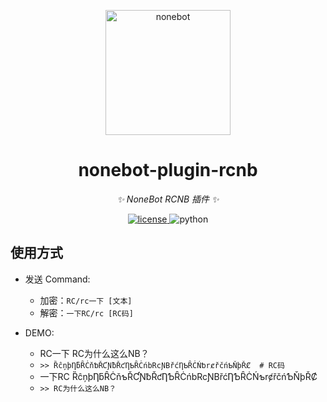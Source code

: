 <p align="center">
  <a href="https://v2.nonebot.dev/"><img src="https://raw.githubusercontent.com/nonebot/nonebot2/master/docs/.vuepress/public/logo.png" width="200" height="200" alt="nonebot"></a>
</p>

<div align="center">

# nonebot-plugin-rcnb

_✨ NoneBot RCNB 插件 ✨_

</div>

<p align="center">
  <a href="https://raw.githubusercontent.com/Kyomotoi/nonebot_plugin_rcnb/main/LICENSE">
    <img src="https://img.shields.io/github/license/Kyomotoi/nonebot_plugin_rcnb" alt="license">
  </a>
  <img src="https://img.shields.io/badge/python-3.8+-blue.svg" alt="python">
</p>

## 使用方式

- 发送 Command:
    * 加密：`RC/rc一下 [文本]`
    * 解密：`一下RC/rc [RC码]`

- DEMO:
    * RC一下 RC为什么这么NB？
    * `>> ȐĉņþȠƃȒĊňƅŘƇƝƀŘƈȠƄȒĊńbRcƝBřćȠƄȒĊŃƅrȼřčńƄŇþŘȻ  # RC码`
    * 一下RC ȐĉņþȠƃȒĊňƅŘƇƝƀŘƈȠƄȒĊńbRcƝBřćȠƄȒĊŃƅrȼřčńƄŇþŘȻ
    * `>> RC为什么这么NB？`